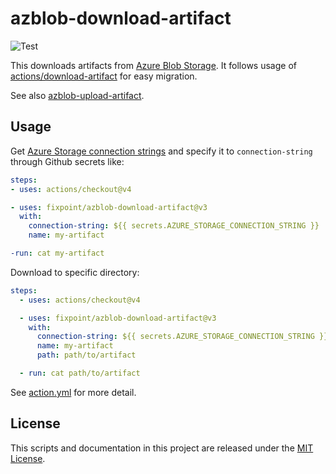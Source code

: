 # azblob-download-artifact

![Test](https://github.com/fixpoint/azblob-download-artifact/workflows/Test/badge.svg)

This downloads artifacts from [Azure Blob Storage](https://azure.microsoft.com/ja-jp/services/storage/blobs/).
It follows usage of [actions/download-artifact](https://github.com/actions/download-artifact) for easy migration.

See also [azblob-upload-artifact](https://github.com/fixpoint/azblob-upload-artifact).

## Usage

Get [Azure Storage connection strings](https://docs.microsoft.com/en-us/azure/storage/common/storage-configure-connection-string) and specify it to `connection-string` through Github secrets like:

```yaml
steps:
- uses: actions/checkout@v4

- uses: fixpoint/azblob-download-artifact@v3
  with:
    connection-string: ${{ secrets.AZURE_STORAGE_CONNECTION_STRING }}
    name: my-artifact

-run: cat my-artifact
```

Download to specific directory:

```yaml
steps:
  - uses: actions/checkout@v4

  - uses: fixpoint/azblob-download-artifact@v3
    with:
      connection-string: ${{ secrets.AZURE_STORAGE_CONNECTION_STRING }}
      name: my-artifact
      path: path/to/artifact

  - run: cat path/to/artifact
```

See [action.yml](./action.yml) for more detail.

## License

This scripts and documentation in this project are released under the [MIT License](./LICENSE).
